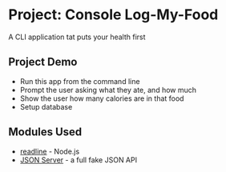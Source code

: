 # Project: Console Log-My-Food

A CLI application tat puts your health first

## Project Demo

- Run this app from the command line
- Prompt the user asking what they ate, and how much
- Show the user how many calories are in that food
- Setup database

## Modules Used

- [readline](https://nodejs.org/api/readline.html#readline_readline) - Node.js
- [JSON Server](https://github.com/typicode/json-server) - a full fake JSON API